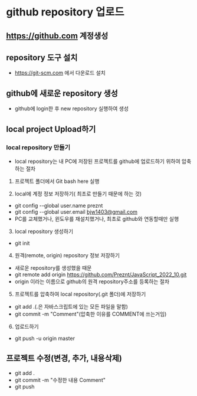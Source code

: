 # github repository 업로드

## https://github.com 계정생성
## repository 도구 설치
* https://git-scm.com 에서 다운로드 설치

## github에 새로운 repository 생성
* github에 login한 후 new repository 실행하여 생성

## local project Upload하기
### local repository 만들기
* local repository는 내 PC에 저장된 프로젝트를 github에 업로드하기 위하여 압축하는 절차
1. 프로젝트 폴더에서 Git bash here 실행

2. local에 계정 정보 저장하기( 최초로 만들기 때문에 하는 것)
* git config --global user.name preznt
* git config --global user.email bjw1403@gmail.com
* PC를 교체했거나, 윈도우를 재설치했거나, 최초로 github와 연동할때만 실행

3. local repository 생성하기
* git init

4. 원격(remote, origin) repository 정보 저장하기
* 새로운 repository를 생성했을 때문
* git remote add origin https://github.com/Preznt/JavaScript_2022_10.git
* origin 이라는 이름으로 github의 원격 repository주소를 등록하는 절차

5. 프로젝트를 압축하여 local repository(.git 폴더)에 저장하기
* git add .(.은 자바스크립트에 있는 모든 파일을 말함)
* git commit -m "Comment"(압축한 이유를 COMMENT에 쓰는거임)

6. 업로드하기
* git push -u origin master

## 프로젝트 수정(변경, 추가, 내용삭제)
* git add .
* git commit -m "수정한 내용 Comment"
* git push




